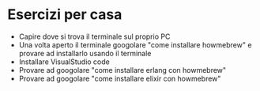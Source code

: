 # Esercizi per casa

- Capire dove si trova il terminale sul proprio PC
- Una volta aperto il terminale googolare "come installare howmebrew" e provare
  ad installarlo usando il terminale
- Installare VisualStudio code
- Provare ad googolare "come installare erlang con howmebrew"
- Provare ad googolare "come installare elixir con howmebrew"
